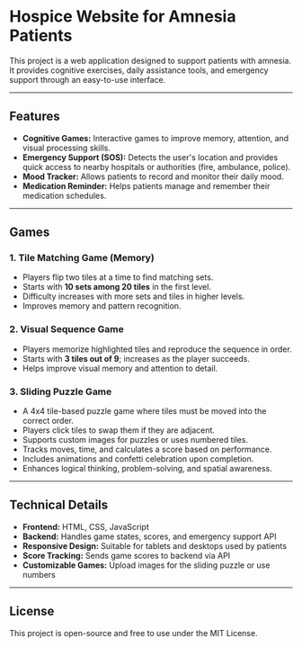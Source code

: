 # Hospice Website for Amnesia Patients

This project is a web application designed to support patients with amnesia.  
It provides cognitive exercises, daily assistance tools, and emergency support through an easy-to-use interface.

---

## Features

- **Cognitive Games:** Interactive games to improve memory, attention, and visual processing skills.  
- **Emergency Support (SOS):** Detects the user's location and provides quick access to nearby hospitals or authorities (fire, ambulance, police).  
- **Mood Tracker:** Allows patients to record and monitor their daily mood.  
- **Medication Reminder:** Helps patients manage and remember their medication schedules.

---

## Games

### 1. Tile Matching Game (Memory)

- Players flip two tiles at a time to find matching sets.  
- Starts with **10 sets among 20 tiles** in the first level.  
- Difficulty increases with more sets and tiles in higher levels.  
- Improves memory and pattern recognition.

### 2. Visual Sequence Game

- Players memorize highlighted tiles and reproduce the sequence in order.  
- Starts with **3 tiles out of 9**; increases as the player succeeds.  
- Helps improve visual memory and attention to detail.  

### 3. Sliding Puzzle Game

- A 4x4 tile-based puzzle game where tiles must be moved into the correct order.  
- Players click tiles to swap them if they are adjacent.  
- Supports custom images for puzzles or uses numbered tiles.  
- Tracks moves, time, and calculates a score based on performance.  
- Includes animations and confetti celebration upon completion.  
- Enhances logical thinking, problem-solving, and spatial awareness.

---

## Technical Details

- **Frontend:** HTML, CSS, JavaScript  
- **Backend:** Handles game states, scores, and emergency support API  
- **Responsive Design:** Suitable for tablets and desktops used by patients  
- **Score Tracking:** Sends game scores to backend via API  
- **Customizable Games:** Upload images for the sliding puzzle or use numbers  

---

## License

This project is open-source and free to use under the MIT License.
